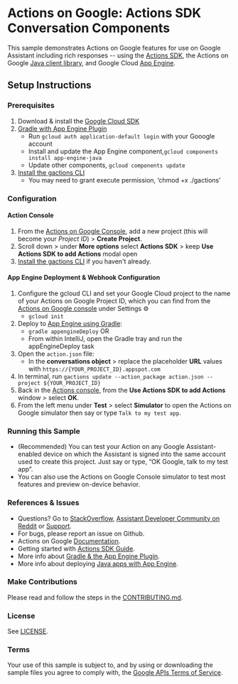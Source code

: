 # Actions on Google: Actions SDK Conversation Components

This sample demonstrates Actions on Google features for use on Google Assistant including rich responses -- using the [Actions SDK](https://developers.google.com/actions/sdk/),
the Actions on Google [Java client library](https://github.com/actions-on-google/actions-on-google-java), and Google Cloud [App Engine](https://cloud.google.com/appengine/docs/standard/java/quickstart).

## Setup Instructions
### Prerequisites
1. Download & install the [Google Cloud SDK](https://cloud.google.com/sdk/docs/)
1. [Gradle with App Engine Plugin](https://cloud.google.com/appengine/docs/flexible/java/using-gradle)
    + Run `gcloud auth application-default login` with your Gooogle account
    + Install and update the App Engine component,`gcloud components install app-engine-java`
    + Update other components, `gcloud components update`
1.  [Install the gactions CLI](https://developers.google.com/actions/tools/gactions-cli)
    + You may need to grant execute permission, ‘chmod +x ./gactions’

### Configuration
#### Action Console
1. From the [Actions on Google Console](https://console.actions.google.com/), add a new project (this will become your *Project ID*) > **Create Project**.
1. Scroll down > under **More options** select **Actions SDK** > keep **Use Actions SDK to add Actions** modal open
1. [Install the gactions CLI](https://developers.google.com/actions/tools/gactions-cli) if you haven't already.

#### App Engine Deployment & Webhook Configuration
1. Configure the gcloud CLI and set your Google Cloud project to the name of your Actions on Google Project ID, which you can find from the [Actions on Google console](https://console.actions.google.com/) under Settings ⚙
   + `gcloud init`
1. Deploy to [App Engine using Gradle](https://cloud.google.com/appengine/docs/flexible/java/using-gradle):
   + `gradle appengineDeploy` OR
   +  From within IntelliJ, open the Gradle tray and run the appEngineDeploy task
1. Open the `action.json` file:
   + In the **conversations object** > replace the placeholder **URL** values with `https://{YOUR_PROJECT_ID}.appspot.com`
1. In terminal, run `gactions update --action_package action.json --project ${YOUR_PROJECT_ID}`
1. Back in the [Actions console](https://console.actions.google.com), from the **Use Actions SDK to add Actions** window > select **OK**.
1. From the left menu under **Test** > select **Simulator** to open the Actions on Google simulator then say or type `Talk to my test app`.

### Running this Sample
+ (Recommended) You can test your Action on any Google Assistant-enabled device on which the Assistant is signed into the same account used to create this project. Just say or type, “OK Google, talk to my test app”.
+ You can also use the Actions on Google Console simulator to test most features and preview on-device behavior.

### References & Issues
+ Questions? Go to [StackOverflow](https://stackoverflow.com/questions/tagged/actions-on-google), [Assistant Developer Community on Reddit](https://www.reddit.com/r/GoogleAssistantDev/) or [Support](https://developers.google.com/actions/support/).
+ For bugs, please report an issue on Github.
+ Actions on Google [Documentation](https://developers.google.com/actions/extending-the-assistant).
+ Getting started with [Actions SDK Guide](https://developers.google.com/actions/sdk/).
+ More info about [Gradle & the App Engine Plugin](https://cloud.google.com/appengine/docs/flexible/java/using-gradle).
+ More info about deploying [Java apps with App Engine](https://cloud.google.com/appengine/docs/standard/java/quickstart).

### Make Contributions
Please read and follow the steps in the [CONTRIBUTING.md](CONTRIBUTING.md).

### License
See [LICENSE](LICENSE).

### Terms
Your use of this sample is subject to, and by using or downloading the sample files you agree to comply with, the [Google APIs Terms of Service](https://developers.google.com/terms/).
